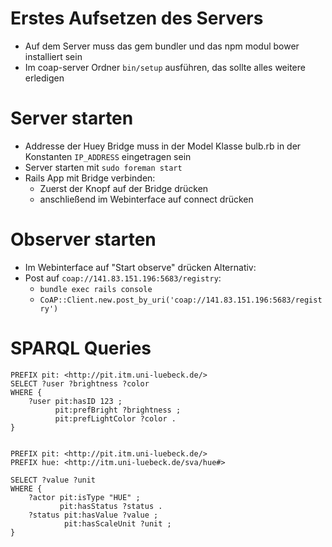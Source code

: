 # Erstes Aufsetzen des Servers

* Auf dem Server muss das gem bundler und das npm modul bower installiert sein
* Im coap-server Ordner `bin/setup` ausführen, das sollte alles weitere erledigen

# Server starten

* Addresse der Huey Bridge muss in der Model Klasse bulb.rb in der Konstanten `IP_ADDRESS` eingetragen sein
* Server starten mit `sudo foreman start`
* Rails App mit Bridge verbinden:
	* Zuerst der Knopf auf der Bridge drücken
	* anschließend im Webinterface auf connect drücken

# Observer starten
* Im Webinterface auf "Start observe" drücken
Alternativ:
* Post auf `coap://141.83.151.196:5683/registry`:
	* `bundle exec rails console`
	* `CoAP::Client.new.post_by_uri('coap://141.83.151.196:5683/registry')`


# SPARQL Queries

	PREFIX pit: <http://pit.itm.uni-luebeck.de/>
	SELECT ?user ?brightness ?color
	WHERE {
		?user pit:hasID 123 ;
			  pit:prefBright ?brightness ;
			  pit:prefLightColor ?color .
	}


	PREFIX pit: <http://pit.itm.uni-luebeck.de/>
	PREFIX hue: <http://itm.uni-luebeck.de/sva/hue#>

	SELECT ?value ?unit
	WHERE {
		?actor pit:isType "HUE" ;
			   pit:hasStatus ?status .
		?status pit:hasValue ?value ;
				pit:hasScaleUnit ?unit ;
	}
